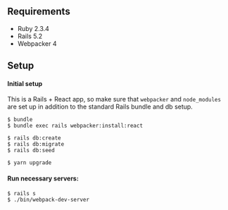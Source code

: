 ## Requirements
- Ruby 2.3.4
- Rails 5.2
- Webpacker 4

## Setup
#### Initial setup
This is a Rails + React app, so make sure that `webpacker` and `node_modules` are set up in addition to the standard Rails bundle and db setup.
```
$ bundle
$ bundle exec rails webpacker:install:react

$ rails db:create
$ rails db:migrate
$ rails db:seed

$ yarn upgrade
```

#### Run necessary servers:
```
$ rails s
$ ./bin/webpack-dev-server
```
